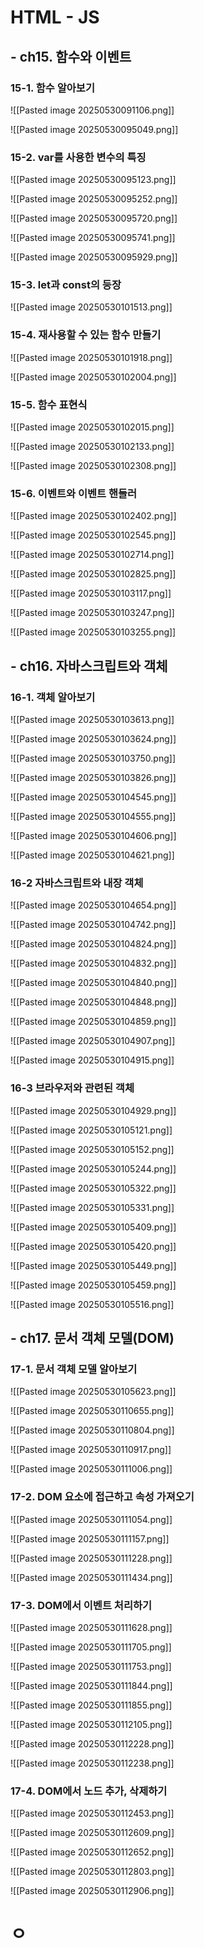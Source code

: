 

# HTML - JS

## - ch15. 함수와 이벤트

### 15-1. 함수 알아보기

![[Pasted image 20250530091106.png]]

![[Pasted image 20250530095049.png]]

### 15-2. var를 사용한 변수의 특징

![[Pasted image 20250530095123.png]]

![[Pasted image 20250530095252.png]]

![[Pasted image 20250530095720.png]]

![[Pasted image 20250530095741.png]]

![[Pasted image 20250530095929.png]]

### 15-3. let과 const의 등장

![[Pasted image 20250530101513.png]]

### 15-4. 재사용할 수 있는 함수 만들기 

![[Pasted image 20250530101918.png]]

![[Pasted image 20250530102004.png]]

### 15-5. 함수 표현식

![[Pasted image 20250530102015.png]]

![[Pasted image 20250530102133.png]]

![[Pasted image 20250530102308.png]]

### 15-6. 이벤트와 이벤트 핸들러

![[Pasted image 20250530102402.png]]

![[Pasted image 20250530102545.png]]

![[Pasted image 20250530102714.png]]

![[Pasted image 20250530102825.png]]

![[Pasted image 20250530103117.png]]

![[Pasted image 20250530103247.png]]

![[Pasted image 20250530103255.png]]

## - ch16. 자바스크립트와 객체

### 16-1. 객체 알아보기

![[Pasted image 20250530103613.png]]

![[Pasted image 20250530103624.png]]

![[Pasted image 20250530103750.png]]

![[Pasted image 20250530103826.png]]

![[Pasted image 20250530104545.png]]

![[Pasted image 20250530104555.png]]

![[Pasted image 20250530104606.png]]

![[Pasted image 20250530104621.png]]

### 16-2 자바스크립트와 내장 객체

![[Pasted image 20250530104654.png]]

![[Pasted image 20250530104742.png]]

![[Pasted image 20250530104824.png]]

![[Pasted image 20250530104832.png]]

![[Pasted image 20250530104840.png]]

![[Pasted image 20250530104848.png]]

![[Pasted image 20250530104859.png]]

![[Pasted image 20250530104907.png]]

![[Pasted image 20250530104915.png]]



### 16-3 브라우저와 관련된 객체

![[Pasted image 20250530104929.png]]

![[Pasted image 20250530105121.png]]

![[Pasted image 20250530105152.png]]

![[Pasted image 20250530105244.png]]

![[Pasted image 20250530105322.png]]

![[Pasted image 20250530105331.png]]

![[Pasted image 20250530105409.png]]

![[Pasted image 20250530105420.png]]

![[Pasted image 20250530105449.png]]

![[Pasted image 20250530105459.png]]

![[Pasted image 20250530105516.png]]

## - ch17. 문서 객체 모델(DOM)

### 17-1. 문서 객체 모델 알아보기

![[Pasted image 20250530105623.png]]

![[Pasted image 20250530110655.png]]

![[Pasted image 20250530110804.png]]

![[Pasted image 20250530110917.png]]

![[Pasted image 20250530111006.png]]

### 17-2. DOM 요소에 접근하고 속성 가져오기

![[Pasted image 20250530111054.png]]

![[Pasted image 20250530111157.png]]

![[Pasted image 20250530111228.png]]

![[Pasted image 20250530111434.png]]

### 17-3. DOM에서 이벤트 처리하기

![[Pasted image 20250530111628.png]]

![[Pasted image 20250530111705.png]]

![[Pasted image 20250530111753.png]]

![[Pasted image 20250530111844.png]]

![[Pasted image 20250530111855.png]]

![[Pasted image 20250530112105.png]]

![[Pasted image 20250530112228.png]]

![[Pasted image 20250530112238.png]]


### 17-4. DOM에서 노드 추가, 삭제하기

![[Pasted image 20250530112453.png]]

![[Pasted image 20250530112609.png]]

![[Pasted image 20250530112652.png]]

![[Pasted image 20250530112803.png]]

![[Pasted image 20250530112906.png]]

# ㅇ